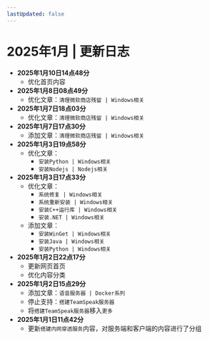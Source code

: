 ```yaml
---
lastUpdated: false
---
```


# 2025年1月 | 更新日志

- **2025年1月10日14点48分**
    - 优化首页内容
- **2025年1月8日08点49分**
    - 优化文章：```清理微软商店残留 | Windows相关```
- **2025年1月7日18点03分**
    - 优化文章：```清理微软商店残留 | Windows相关```
- **2025年1月7日17点30分**
    - 添加文章：```清理微软商店残留 | Windows相关```
- **2025年1月3日19点58分**
    - 优化文章：
        - ```安装Python | Windows相关```
        - ```安装Nodejs | Nodejs相关```
- **2025年1月3日17点33分**
    - 优化文章：
        - ```系统修复 | Windows相关```
        - ```系统重新安装 | Windows相关```
        - ```安装C++运行库 | Windows相关```
        - ```安装.NET | Windows相关```
    - 添加文章：
        - ```安装WinGet | Windows相关```
        - ```安装Java | Windows相关```
        - ```安装Python | Windows相关```
- **2025年1月2日22点17分**
    - 更新网页首页
    - 优化内容分类
- **2025年1月2日15点29分**
    - 添加文章：```语音服务器 | Docker系列```
    - 停止支持：```搭建TeamSpeak服务器```
    - 将```搭建TeamSpeak服务器```移入```更多```
- **2025年1月1日11点42分**
    - 更新```搭建内网穿透服务```内容，对服务端和客户端的内容进行了分组